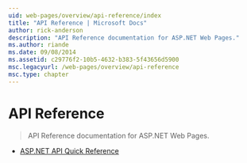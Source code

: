 ```yaml
---
uid: web-pages/overview/api-reference/index
title: "API Reference | Microsoft Docs"
author: rick-anderson
description: "API Reference documentation for ASP.NET Web Pages."
ms.author: riande
ms.date: 09/08/2014
ms.assetid: c29776f2-10b5-4632-b383-5f43656d5900
msc.legacyurl: /web-pages/overview/api-reference
msc.type: chapter
---
```

# API Reference

> API Reference documentation for ASP.NET Web Pages.


- [ASP.NET API Quick Reference](asp-net-web-pages-api-reference.md)
